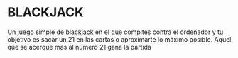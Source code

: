 # BLACKJACK
Un juego simple de blackjack en el que compites contra el ordenador y tu objetivo es sacar un 21 en las cartas o aproximarte lo máximo posible. Aquel que se acerque mas al número 21 gana la partida
